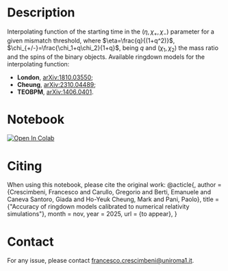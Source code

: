 # Description

Interpolating function of the starting time in the $(\eta,\chi_+,\chi_-)$ parameter for a given mismatch threshold, where $\eta=\frac{q}{(1+q^2)}$, $\chi_{+/-}=\frac{\chi_1+q\chi_2}{1+q}$, being $q$ and $(\chi_1,\chi_2)$ the mass ratio and the spins of the binary objects.
Available ringdown models for the interpolating function:
- **London**, [arXiv:1810.03550](https://arxiv.org/abs/1810.03550);
- **Cheung**, [arXiv:2310.04489](https://arxiv.org/abs/2310.04489);
- **TEOBPM**, [arXiv:1406.0401](https://arxiv.org/abs/1406.0401).


# Notebook
[![Open In Colab](https://colab.research.google.com/assets/colab-badge.svg)](
https://colab.research.google.com/github/francesco-crescimbeni/Interpolating-function-of-ringdown-starting-time/blob/main/t_start_eta_chip_chim_function_animated.ipynb)

# Citing
When using this notebook, please cite the original work:
    @acticle{,
    author       = {Crescimbeni, Francesco and Carullo, Gregorio and Berti, Emanuele and Caneva Santoro, Giada and Ho-Yeuk Cheung, Mark and Pani, Paolo},
    title        = {"Accuracy of ringdown models calibrated to numerical relativity simulations"},
    month        = nov,
    year         = 2025,
    url          = {to appear},
    }

# Contact
For any issue, please contact francesco.crescimbeni@uniroma1.it.
